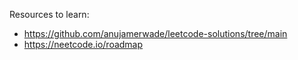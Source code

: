 Resources to learn:

- https://github.com/anujamerwade/leetcode-solutions/tree/main
- https://neetcode.io/roadmap
